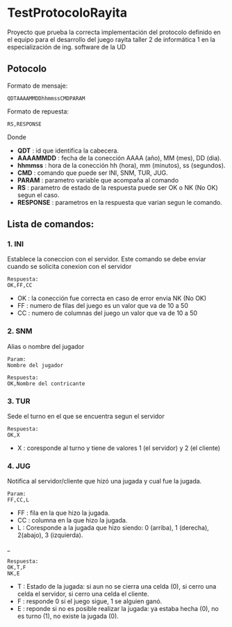 # TestProtocoloRayita

Proyecto que prueba la correcta implementación del protocolo definido en el equipo para el desarrollo del juego rayita taller 2 de informática 1 en la especialización de ing. software de la UD

## Potocolo
Formato de mensaje:

~~~
QDTAAAAMMDDhhmmssCMDPARAM
~~~

Formato de repuesta:
~~~
RS,RESPONSE
~~~

Donde

* **QDT** : id que identifica la cabecera.
* **AAAAMMDD** : fecha de la conección AAAA (año), MM (mes), DD (dia).
* **hhmmss** : hora de la conección hh (hora), mm (minutos), ss (segundos).
* **CMD** : comando que puede ser INI, SNM, TUR, JUG.
* **PARAM** : parametro variable que acompaña al comando
* **RS** : parametro de estado de la respuesta puede ser OK o NK (No OK) segun el caso.
* **RESPONSE** : parametros en la respuesta que varian segun le comando.

## Lista de comandos:

### 1. INI

Establece la coneccion con el servidor. Este comando se debe enviar cuando se solicita conexion con el servidor
	
	Respuesta:
	OK,FF,CC
	
* OK : la conección fue correcta en caso de error envia NK (No OK)
* FF : numero de filas del juego es un valor que va de 10 a 50
* CC : numero de columnas del juego un valor que va de 10 a 50

### 2. SNM

Alias o nombre del jugador

	Param:
	Nombre del jugador
	
	Respuesta:
	OK,Nombre del contricante
	
### 3. TUR

Sede el turno en el que se encuentra segun el servidor

	Respuesta:
	OK,X
	
* X : coresponde al turno y tiene de valores 1 (el servidor) y 2 (el cliente)

### 4. JUG

Notifica al servidor/cliente que hizó una jugada y cual fue la jugada.

	Param:
	FF,CC,L
	
* FF : fila en la que hizo la jugada.
* CC : columna en la que hizo la jugada.
* L : Coresponde a la jugada que hizo siendo: 0 (arriba), 1 (derecha), 2(abajo), 3 (izquierda).

_

	Respuesta:
	OK,T,F
	NK,E
		
* T : Estado de la jugada: si aun no se cierra una celda (0), si cerro una celda el servidor, si cerro una celda el cliente.
* F : responde 0 si el juego sigue, 1 se alguien ganó.
* E : reponde si no es posible realizar la jugada: ya estaba hecha (0), no es turno (1), no existe la jugada (0).
